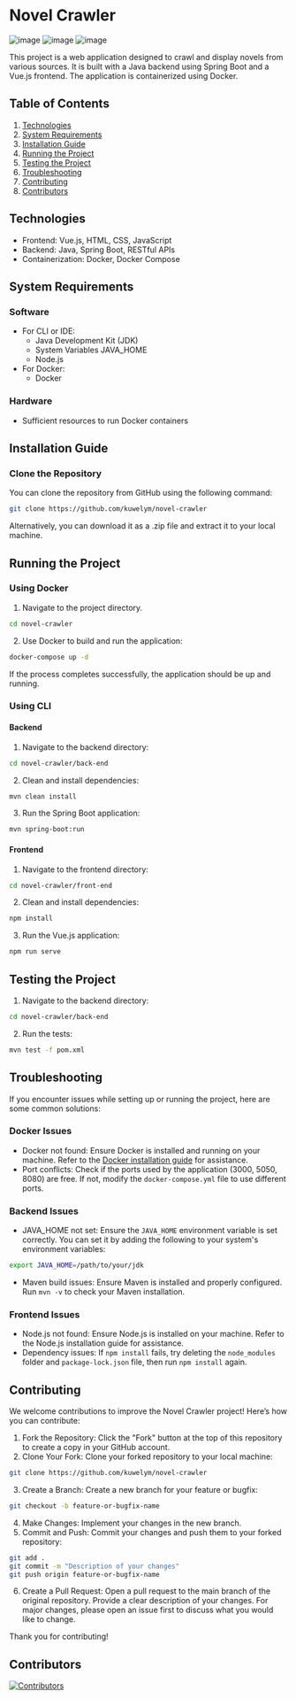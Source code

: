 # Novel Crawler
![image](https://img.shields.io/badge/Vue%20js-35495E?style=for-the-badge&logo=vuedotjs&logoColor=4FC08D) ![image](https://img.shields.io/badge/Docker-2CA5E0?style=for-the-badge&logo=docker&logoColor=white) ![image](https://img.shields.io/badge/Spring_Boot-F2F4F9?style=for-the-badge&logo=spring-boot)


This project is a web application designed to crawl and display novels from various sources. It is built with a Java backend using Spring Boot and a Vue.js frontend. The application is containerized using Docker.

## Table of Contents
1. [Technologies](#technologies)
2. [System Requirements](#requirements)
3. [Installation Guide](#installation)
4. [Running the Project](#running)
5. [Testing the Project](#testing)
6. [Troubleshooting](#troubleshooting)
7. [Contributing](#contributing)
8. [Contributors](#contributors)

## Technologies <a name="Technologies"></a>
* Frontend: Vue.js, HTML, CSS, JavaScript
* Backend: Java, Spring Boot, RESTful APIs
* Containerization: Docker, Docker Compose

## System Requirements <a name="requirements"></a>
### Software
* For CLI or IDE:
  * Java Development Kit (JDK)
  * System Variables JAVA_HOME
  * Node.js
* For Docker:
  * Docker

### Hardware
* Sufficient resources to run Docker containers

## Installation Guide <a name="installation"></a>
### Clone the Repository
You can clone the repository from GitHub using the following command:
```bash
git clone https://github.com/kuwelym/novel-crawler
```
Alternatively, you can download it as a .zip file and extract it to your local machine.
## Running the Project <a name="running"></a>
### Using Docker
1. Navigate to the project directory.
```bash
cd novel-crawler
```
2. Use Docker to build and run the application:
```bash
docker-compose up -d
```

If the process completes successfully, the application should be up and running.

### Using CLI
#### Backend
1. Navigate to the backend directory:
```bash
cd novel-crawler/back-end
```
2. Clean and install dependencies:
```bash
mvn clean install
```
3. Run the Spring Boot application:
```bash
mvn spring-boot:run
```

#### Frontend
1. Navigate to the frontend directory:
```bash
cd novel-crawler/front-end
```
2. Clean and install dependencies:
```bash
npm install
```
3. Run the Vue.js application:
```bash
npm run serve
```

## Testing the Project <a name="testing"></a>
1. Navigate to the backend directory:
```bash
cd novel-crawler/back-end
```
2. Run the tests:
```bash
mvn test -f pom.xml
```

## Troubleshooting <a name="troubleshooting"></a>
If you encounter issues while setting up or running the project, here are some common solutions:

### Docker Issues
* Docker not found: Ensure Docker is installed and running on your machine. Refer to the [Docker installation guide](https://docs.docker.com/engine/install/) for assistance.
* Port conflicts: Check if the ports used by the application (3000, 5050, 8080) are free. If not, modify the `docker-compose.yml` file to use different ports.
### Backend Issues
* JAVA_HOME not set: Ensure the `JAVA_HOME` environment variable is set correctly. You can set it by adding the following to your system's environment variables:
```bash
export JAVA_HOME=/path/to/your/jdk
```
* Maven build issues: Ensure Maven is installed and properly configured. Run `mvn -v` to check your Maven installation.
### Frontend Issues
* Node.js not found: Ensure Node.js is installed on your machine. Refer to the Node.js installation guide for assistance.
* Dependency issues: If `npm install` fails, try deleting the `node_modules` folder and `package-lock.json` file, then run `npm install` again.

## Contributing <a name="contributing"></a>
We welcome contributions to improve the Novel Crawler project! Here’s how you can contribute:

1. Fork the Repository: Click the "Fork" button at the top of this repository to create a copy in your GitHub account.
2. Clone Your Fork: Clone your forked repository to your local machine:
```bash
git clone https://github.com/kuwelym/novel-crawler
```
3. Create a Branch: Create a new branch for your feature or bugfix:
```bash
git checkout -b feature-or-bugfix-name
```
4. Make Changes: Implement your changes in the new branch.
5. Commit and Push: Commit your changes and push them to your forked repository:
```bash
git add .
git commit -m "Description of your changes"
git push origin feature-or-bugfix-name
```
6. Create a Pull Request: Open a pull request to the main branch of the original repository. Provide a clear description of your changes.
For major changes, please open an issue first to discuss what you would like to change.

Thank you for contributing!

## Contributors <a name="contributors"></a>

[![Contributors](https://contrib.rocks/image?repo=kuwelym/novel-crawler)](https://github.com/kuwelym/novel-crawler/graphs/contributors)
